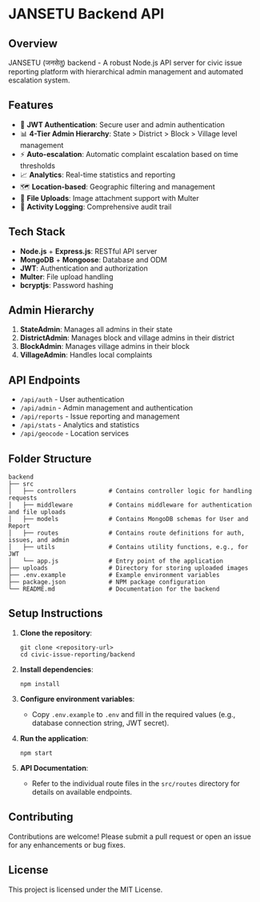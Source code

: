 # JANSETU Backend API

## Overview
JANSETU (जनसेतु) backend - A robust Node.js API server for civic issue reporting platform with hierarchical admin management and automated escalation system.

## Features
- 🔐 **JWT Authentication**: Secure user and admin authentication
- 📊 **4-Tier Admin Hierarchy**: State > District > Block > Village level management
- ⚡ **Auto-escalation**: Automatic complaint escalation based on time thresholds
- 📈 **Analytics**: Real-time statistics and reporting
- 🗺️ **Location-based**: Geographic filtering and management
- 📎 **File Uploads**: Image attachment support with Multer
- 🔄 **Activity Logging**: Comprehensive audit trail

## Tech Stack
- **Node.js** + **Express.js**: RESTful API server
- **MongoDB** + **Mongoose**: Database and ODM
- **JWT**: Authentication and authorization
- **Multer**: File upload handling
- **bcryptjs**: Password hashing

## Admin Hierarchy
1. **StateAdmin**: Manages all admins in their state
2. **DistrictAdmin**: Manages block and village admins in their district  
3. **BlockAdmin**: Manages village admins in their block
4. **VillageAdmin**: Handles local complaints

## API Endpoints
- `/api/auth` - User authentication
- `/api/admin` - Admin management and authentication
- `/api/reports` - Issue reporting and management
- `/api/stats` - Analytics and statistics
- `/api/geocode` - Location services

## Folder Structure
```
backend
├── src
│   ├── controllers         # Contains controller logic for handling requests
│   ├── middleware          # Contains middleware for authentication and file uploads
│   ├── models              # Contains MongoDB schemas for User and Report
│   ├── routes              # Contains route definitions for auth, issues, and admin
│   ├── utils               # Contains utility functions, e.g., for JWT
│   └── app.js              # Entry point of the application
├── uploads                 # Directory for storing uploaded images
├── .env.example            # Example environment variables
├── package.json            # NPM package configuration
└── README.md               # Documentation for the backend
```

## Setup Instructions
1. **Clone the repository**:
   ```
   git clone <repository-url>
   cd civic-issue-reporting/backend
   ```

2. **Install dependencies**:
   ```
   npm install
   ```

3. **Configure environment variables**:
   - Copy `.env.example` to `.env` and fill in the required values (e.g., database connection string, JWT secret).

4. **Run the application**:
   ```
   npm start
   ```

5. **API Documentation**:
   - Refer to the individual route files in the `src/routes` directory for details on available endpoints.

## Contributing
Contributions are welcome! Please submit a pull request or open an issue for any enhancements or bug fixes.

## License
This project is licensed under the MIT License.